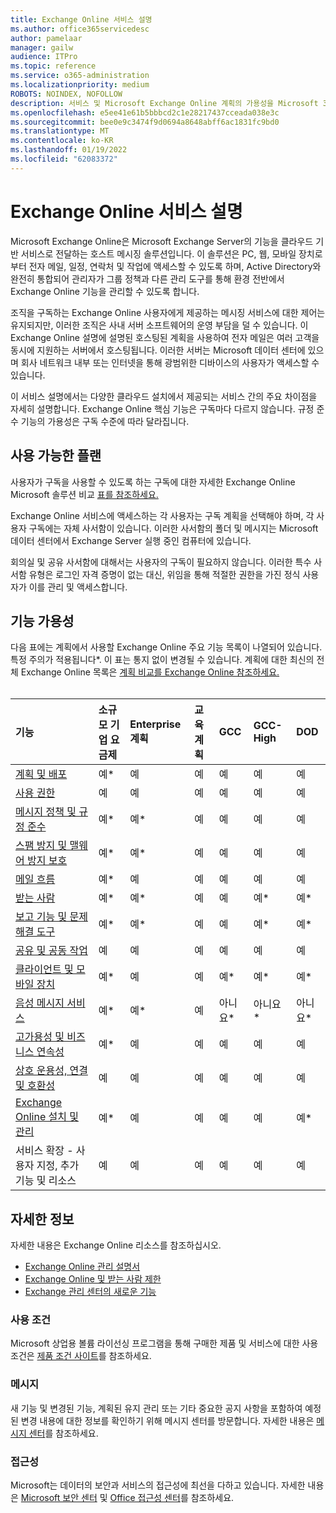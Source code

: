 ```yaml
---
title: Exchange Online 서비스 설명
ms.author: office365servicedesc
author: pamelaar
manager: gailw
audience: ITPro
ms.topic: reference
ms.service: o365-administration
ms.localizationpriority: medium
ROBOTS: NOINDEX, NOFOLLOW
description: 서비스 및 Microsoft Exchange Online 계획의 가용성을 Microsoft 365 Office 365 대해 자세히 알아보습니다.
ms.openlocfilehash: e5ee41e61b5bbbcd2c1e28217437cceada038e3c
ms.sourcegitcommit: bee0e9c3474f9d0694a8648abff6ac1831fc9bd0
ms.translationtype: MT
ms.contentlocale: ko-KR
ms.lasthandoff: 01/19/2022
ms.locfileid: "62083372"
---
```

# <a name="exchange-online-service-description"></a>Exchange Online 서비스 설명

Microsoft Exchange Online은 Microsoft Exchange Server의 기능을 클라우드 기반 서비스로 전달하는 호스트 메시징 솔루션입니다. 이 솔루션은 PC, 웹, 모바일 장치로부터 전자 메일, 일정, 연락처 및 작업에 액세스할 수 있도록 하며, Active Directory와 완전히 통합되어 관리자가 그룹 정책과 다른 관리 도구를 통해 환경 전반에서 Exchange Online 기능을 관리할 수 있도록 합니다.
  
조직을 구독하는 Exchange Online 사용자에게 제공하는 메시징 서비스에 대한 제어는 유지되지만, 이러한 조직은 사내 서버 소프트웨어의 운영 부담을 덜 수 있습니다. 이 Exchange Online 설명에 설명된 호스팅된 계획을 사용하여 전자 메일은 여러 고객을 동시에 지원하는 서버에서 호스팅됩니다. 이러한 서버는 Microsoft 데이터 센터에 있으며 회사 네트워크 내부 또는 인터넷을 통해 광범위한 디바이스의 사용자가 액세스할 수 있습니다.

이 서비스 설명에서는 다양한 클라우드 설치에서 제공되는 서비스 간의 주요 차이점을 자세히 설명합니다. Exchange Online 핵심 기능은 구독마다 다르지 않습니다. 규정 준수 기능의 가용성은 구독 수준에 따라 달라집니다.
  
## <a name="available-plans"></a>사용 가능한 플랜

사용자가 구독을 사용할 수 있도록 하는 구독에 대한 자세한 Exchange Online Microsoft 솔루션 비교 [표를 참조하세요.](https://go.microsoft.com/fwlink/?linkid=2139145)

Exchange Online 서비스에 액세스하는 각 사용자는 구독 계획을 선택해야 하며, 각 사용자 구독에는 자체 사서함이 있습니다. 이러한 사서함의 폴더 및 메시지는 Microsoft 데이터 센터에서 Exchange Server 실행 중인 컴퓨터에 있습니다.
  
회의실 및 공유 사서함에 대해서는 사용자의 구독이 필요하지 않습니다. 이러한 특수 사서함 유형은 로그인 자격 증명이 없는 대신, 위임을 통해 적절한 권한을 가진 정식 사용자가 이를 관리 및 액세스합니다.

## <a name="feature-availability"></a>기능 가용성

다음 표에는 계획에서 사용할 Exchange Online 주요 기능 목록이 나열되어 있습니다. 특정 주의가 적용됩니다*. 이 표는 통지 없이 변경될 수 있습니다. 계획에 대한 최신의 전체 Exchange Online 목록은 [계획 비교를 Exchange Online 참조하세요.](https://www.microsoft.com/microsoft-365/exchange/compare-microsoft-exchange-online-plans)<br><br>
  
| 기능 | 소규모 기업 요금제 | Enterprise 계획 | 교육 계획 | GCC | GCC-High | DOD | 
|:-----|:-----|:-----|:-----|:-----|:-----|:-----|
|[계획 및 배포](/exchange/plan-and-deploy/plan-and-deploy)|예*|예|예|예|예|예|
|[사용 권한](/exchange/permissions-exo/permissions-exo)|예|예|예|예|예|예|
|[메시지 정책 및 규정 준수](/exchange/policy-and-compliance/policy-and-compliance)|예*|예*|예|예|예|예|
|[스팸 방지 및 맬웨어 방지 보호](/exchange/antispam-and-antimalware/antispam-and-antimalware)|예*|예*|예|예|예|예|
|[메일 흐름](/exchange/security-and-compliance/mail-flow-rules/mail-flow-rules)|예*|예|예|예|예|예|
|[받는 사람](/exchange/recipients-in-exchange-online/recipients-in-exchange-online)|예*|예*|예|예|예*|예*|
|[보고 기능 및 문제 해결 도구](reporting-features-and-troubleshooting-tools.md)|예*|예*|예|예|예*|예*|
|[공유 및 공동 작업](/exchange/sharing/sharing)|예|예|예|예|예|예|
|[클라이언트 및 모바일 장치](/exchange/clients-and-mobile-in-exchange-online/clients-and-mobile-in-exchange-online)|예*|예|예|예*|예*|예*|
|[음성 메시지 서비스](/exchange/plan-and-deploy/integration-with-sharepoint-and-skype/integration-with-sharepoint-and-skype)|예*|예*|예|아니요*|아니요*|아니요*|
|[고가용성 및 비즈니스 연속성](/exchange/high-availability/high-availability)|예*|예|예|예|예|예|
|[상호 운용성, 연결 및 호환성](/exchange/security-and-compliance/interoperability-connectivity-and-compatiblity)|예|예|예|예|예|예|
|[Exchange Online 설치 및 관리](/exchange/architecture/client-access/exchange-admin-center)|예*|예|예|예|예|예*|
|서비스 확장 - 사용자 지정, 추가 기능 및 리소스|예|예|예|예|예|예|

## <a name="learn-more"></a>자세한 정보

자세한 내용은 Exchange Online 리소스를 참조하십시오.

- [Exchange Online 관리 설명서](/exchange/exchange-online)
- [Exchange Online 및 받는 사람 제한](exchange-online-limits.md)
- [Exchange 관리 센터의 새로운 기능](/exchange/whats-new)

### <a name="licensing-terms"></a>사용 조건

Microsoft 상업용 볼륨 라이선싱 프로그램을 통해 구매한 제품 및 서비스에 대한 사용 조건은 [제품 조건 사이트](https://www.microsoft.com/licensing/terms/)를 참조하세요. 

### <a name="messaging"></a>메시지

새 기능 및 변경된 기능, 계획된 유지 관리 또는 기타 중요한 공지 사항을 포함하여 예정된 변경 내용에 대한 정보를 확인하기 위해 메시지 센터를 방문합니다. 자세한 내용은 [메시지 센터](/microsoft-365/admin/manage/message-center)를 참조하세요.

### <a name="accessibility"></a>접근성

Microsoft는 데이터의 보안과 서비스의 접근성에 최선을 다하고 있습니다. 자세한 내용은 [Microsoft 보안 센터](https://www.microsoft.com/trust-center) 및 [Office 접근성 센터](https://support.office.com/article/ecab0fcf-d143-4fe8-a2ff-6cd596bddc6d)를 참조하세요.
